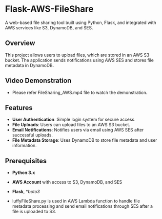 # Flask-AWS-FileShare

A web-based file sharing tool built using Python, Flask, and integrated with AWS services like S3, DynamoDB, and SES.

## Overview

This project allows users to upload files, which are stored in an AWS S3 bucket. The application sends notifications using AWS SES and stores file metadata in DynamoDB.

## Video Demonstration
- Please refer FileSharing_AWS.mp4 file to watch the demonstration.

## Features

- **User Authentication**: Simple login system for secure access.
- **File Uploads**: Users can upload files to an AWS S3 bucket.
- **Email Notifications**: Notifies users via email using AWS SES after successful uploads.
- **File Metadata Storage**: Uses DynamoDB to store file metadata and user information.

## Prerequisites

- **Python 3.x**
- **AWS Account** with access to S3, DynamoDB, and SES
- **Flask**, **boto3* 


- luffyFileShare.py is used in AWS Lambda function to handle file metadata processing and send email notifications through SES after a file is uploaded to S3.
